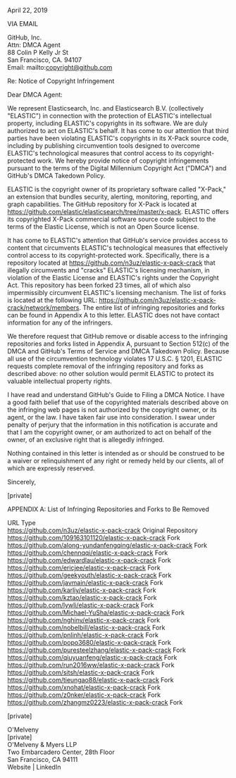 April 22, 2019  

VIA EMAIL  

GitHub, Inc.     
Attn: DMCA Agent   
88 Colin P Kelly Jr St   
San Francisco, CA. 94107   
Email: mailto:copyright@github.com  

Re:	Notice of Copyright Infringement  

Dear DMCA Agent:  

We represent Elasticsearch, Inc. and Elasticsearch B.V. (collectively "ELASTIC") in connection with the protection of ELASTIC's intellectual property, including ELASTIC's copyrights in its software. We are duly authorized to act on ELASTIC's behalf. It has come to our attention that third parties have been violating ELASTIC's copyrights in its X-Pack source code, including by publishing circumvention tools designed to overcome ELASTIC's technological measures that control access to its copyright-protected work. We hereby provide notice of copyright infringements pursuant to the terms of the Digital Millennium Copyright Act ("DMCA") and GitHub's DMCA Takedown Policy.  

ELASTIC is the copyright owner of its proprietary software called "X-Pack," an extension that bundles security, alerting, monitoring, reporting, and graph capabilities. The GitHub repository for X-Pack is located at https://github.com/elastic/elasticsearch/tree/master/x-pack. ELASTIC offers its copyrighted X-Pack commercial software source code subject to the terms of the Elastic License, which is not an Open Source license.  

It has come to ELASTIC's attention that GitHub's service provides access to content that circumvents ELASTIC's technological measures that effectively control access to its copyright-protected work. Specifically, there is a repository located at https://github.com/n3uz/elastic-x-pack-crack that illegally circumvents and "cracks" ELASTIC's licensing mechanism, in violation of the Elastic License and ELASTIC's rights under the Copyright Act. This repository has been forked 23 times, all of which also impermissibly circumvent ELASTIC's licensing mechanism. The list of forks is located at the following URL: https://github.com/n3uz/elastic-x-pack-crack/network/members. The entire list of infringing repositories and forks can be found in Appendix A to this letter. ELASTIC does not have contact information for any of the infringers.  

We therefore request that GitHub remove or disable access to the infringing repositories and forks listed in Appendix A, pursuant to Section 512(c) of the DMCA and GitHub's Terms of Service and DMCA Takedown Policy. Because all use of the circumvention technology violates 17 U.S.C. § 1201, ELASTIC requests complete removal of the infringing repository and forks as described above: no other solution would permit ELASTIC to protect its valuable intellectual property rights.  

I have read and understand GitHub's Guide to Filing a DMCA Notice. I have a good faith belief that use of the copyrighted materials described above on the infringing web pages is not authorized by the copyright owner, or its agent, or the law. I have taken fair use into consideration. I swear under penalty of perjury that the information in this notification is accurate and that I am the copyright owner, or am authorized to act on behalf of the owner, of an exclusive right that is allegedly infringed.  

Nothing contained in this letter is intended as or should be construed to be a waiver or relinquishment of any right or remedy held by our clients, all of which are expressly reserved.  

Sincerely,

[private]  

APPENDIX A: List of Infringing Repositories and Forks to Be Removed  

URL	Type   
https://github.com/n3uz/elastic-x-pack-crack	Original Repository   
https://github.com/109163101120/elastic-x-pack-crack	Fork   
https://github.com/along-yundanfengqing/elastic-x-pack-crack	Fork   
https://github.com/chennqqi/elastic-x-pack-crack	Fork   
https://github.com/edwardlau/elastic-x-pack-crack	Fork   
https://github.com/ericjee/elastic-x-pack-crack	Fork   
https://github.com/geekyouth/elastic-x-pack-crack	Fork  
https://github.com/javmain/elastic-x-pack-crack	Fork   
https://github.com/karliy/elastic-x-pack-crack	Fork   
https://github.com/kztao/elastic-x-pack-crack	Fork   
https://github.com/lywli/elastic-x-pack-crack	Fork   
https://github.com/Michael-YuSha/elastic-x-pack-crack	Fork   
https://github.com/nghinv/elastic-x-pack-crack	Fork   
https://github.com/nobelbill/elastic-x-pack-crack	Fork   
https://github.com/pnlinh/elastic-x-pack-crack	Fork   
https://github.com/popo3680/elastic-x-pack-crack	Fork   
https://github.com/puresteelzhang/elastic-x-pack-crack	Fork   
https://github.com/qiuyuanfeng/elastic-x-pack-crack	Fork   
https://github.com/run2016ww/elastic-x-pack-crack	Fork   
https://github.com/sitsh/elastic-x-pack-crack	Fork   
https://github.com/tieungao88/elastic-x-pack-crack	Fork   
https://github.com/xnohat/elastic-x-pack-crack	Fork   
https://github.com/z0nker/elastic-x-pack-crack	Fork   
https://github.com/zhangmz0223/elastic-x-pack-crack	Fork  

[private]    
  
O'Melveny   
[private]    
O'Melveny & Myers LLP     
Two Embarcadero Center, 28th Floor     
San Francisco, CA 94111   
Website | LinkedIn   
